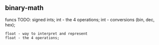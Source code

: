 ## binary-math

funcs TODO:
	signed ints;
	int - the 4 operations;
	int - conversions (bin, dec, hex);

	float - way to interpret and represent
	float - the 4 operations;

